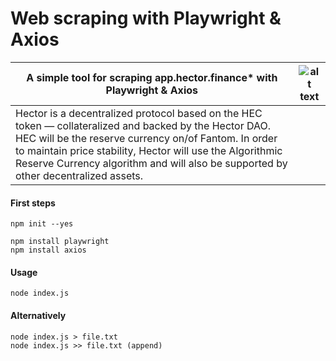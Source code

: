 # Web scraping with Playwright & Axios

| A simple tool for scraping app.hector.finance* with Playwright & Axios       | ![alt text](https://cdn.stamp.fyi/space/hectordao.eth?s=160&cb=141e8b325ed7c273) |
| ----------- | ----------- |
| Hector is a decentralized protocol based on the HEC token — collateralized and backed by the Hector DAO. HEC will be the reserve currency on/of Fantom. In order to maintain price stability, Hector will use the Algorithmic Reserve Currency algorithm and will also be supported by other decentralized assets.      |        |

#### First steps
```
npm init --yes

npm install playwright
npm install axios
```
#### Usage
```
node index.js
```
#### Alternatively 
```
node index.js > file.txt
node index.js >> file.txt (append)
```